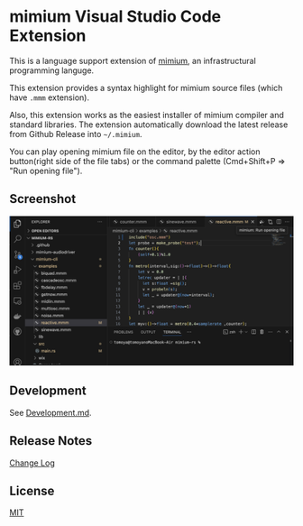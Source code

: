 # mimium Visual Studio Code Extension

This is a language support extension of [mimium](https://github.com/tomoyanonymous/mimium-rs), an infrastructural programming languge.

This extension provides a syntax highlight for mimium source files (which have `.mmm` extension).

Also, this extension works as the easiest installer of mimium compiler and standard libraries. The extension automatically download the latest release from Github Release into `~/.mimium`.

You can play opening mimium file on the editor, by the editor action button(right side of the file tabs) or the command palette (Cmd+Shift+P => "Run opening file").

## Screenshot

![Screenshot](./screenshot.png)


## Development

See [Development.md](Development.md).

## Release Notes

[Change Log](./CHANGELOG.md)

## License

[MIT](License.md)
